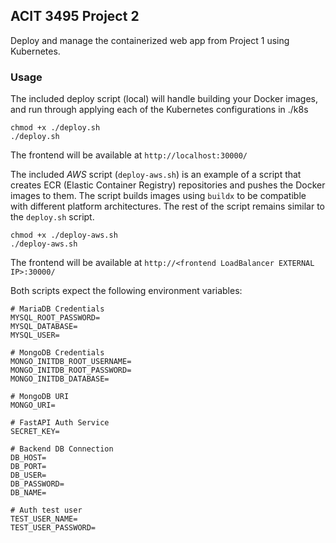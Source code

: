 ## ACIT 3495 Project 2

Deploy and manage the containerized web app from Project 1 using Kubernetes.

### Usage

The included deploy script (local) will handle building your Docker images, and run through applying each of the Kubernetes
configurations in ./k8s 

```
chmod +x ./deploy.sh
./deploy.sh
```

The frontend will be available at ``http://localhost:30000/``

The included *AWS* script (`deploy-aws.sh`) is an example of a script that creates ECR (Elastic Container Registry) repositories and pushes the Docker images to them. The script builds images using `buildx` to be compatible with different platform architectures. The rest of the script remains similar to the `deploy.sh` script. 

```
chmod +x ./deploy-aws.sh
./deploy-aws.sh
```

The frontend will be available at ``http://<frontend LoadBalancer EXTERNAL IP>:30000/``

Both scripts expect the following environment variables:

```
# MariaDB Credentials
MYSQL_ROOT_PASSWORD=
MYSQL_DATABASE=
MYSQL_USER=

# MongoDB Credentials
MONGO_INITDB_ROOT_USERNAME=
MONGO_INITDB_ROOT_PASSWORD=
MONGO_INITDB_DATABASE=

# MongoDB URI
MONGO_URI=

# FastAPI Auth Service
SECRET_KEY=

# Backend DB Connection
DB_HOST=
DB_PORT=
DB_USER=
DB_PASSWORD=
DB_NAME=

# Auth test user
TEST_USER_NAME=
TEST_USER_PASSWORD=
```
